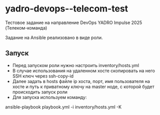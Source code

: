 # yadro-devops--telecom-test

Тестовое задание на направление DevOps YADRO Impulse 2025 (Телеком-команда)

Задание на Ansible реализовано в виде роли.

## Запуск

* Перед запуском роли нужно настроить inventory/hosts.yml
* В случае использования на удаленном хосте скопировать на него SSH ключ через ssh-copy-id
* Далее задать в hosts файле ip хоста, порт, имя пользователя на хосте и путь к приватному ключу на master ноде, с которой будет происходить запуск роли
* Для запуска используем команду:

ansible-playbook playbook.yml -i inventory/hosts.yml -K